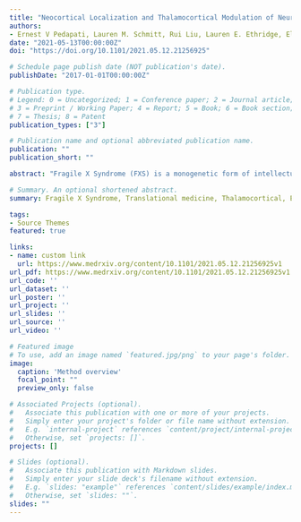 ```yaml
---
title: "Neocortical Localization and Thalamocortical Modulation of Neuronal Hyperexcitability in Fragile X Syndrome"
authors: 
- Ernest V Pedapati, Lauren M. Schmitt, Rui Liu, Lauren E. Ethridge, Elizabeth Smith, John A Sweeney, Rebecca C. Shaffer, Kelli C. Dominick, Donald L. Gilbert, Steve W. Wu, Paul S. Horn, Devin Binder, Martine Lamy, Megan Axford, Makoto Miyakoshi, Craig A. Erickson
date: "2021-05-13T00:00:00Z"
doi: "https://doi.org/10.1101/2021.05.12.21256925"

# Schedule page publish date (NOT publication's date).
publishDate: "2017-01-01T00:00:00Z"

# Publication type.
# Legend: 0 = Uncategorized; 1 = Conference paper; 2 = Journal article;
# 3 = Preprint / Working Paper; 4 = Report; 5 = Book; 6 = Book section;
# 7 = Thesis; 8 = Patent
publication_types: ["3"]

# Publication name and optional abbreviated publication name.
publication: ""
publication_short: ""

abstract: "Fragile X Syndrome (FXS) is a monogenetic form of intellectual disability and autism in which well-established knockout (KO) animal models point to neuronal hyperexcitability and abnormal gamma-frequency physiology as a basis for key illness features. Translating these findings into patients may identify tractable treatment targets. Using a minimum norm estimate of resting state electroencephalography data, we report novel findings in FXS including: 1) increases in gamma activity across functional networks, 2) pervasive changes of theta/alpha activity, indicative of disrupted thalamocortical modulation coupled with elevated gamma power, 3) stepwise moderation of these abnormalities based on female sex and genetic mosaicism, and 4) relationship of this physiology to intellectual disability and anxiety. Our observations extend findings in Fmr1-/- KO mice to patients with FXS and raise a key role for disrupted thalamocortical modulation in local hyperexcitability, a mechanism that has received limited preclinical attention, but has significant implications for understanding fundamental disease mechanisms."

# Summary. An optional shortened abstract.
summary: Fragile X Syndrome, Translational medicine, Thalamocortical, Electroencephalography, Gamma Oscillations, Neurodevelopmental Disorders

tags:
- Source Themes
featured: true

links:
- name: custom link
  url: https://www.medrxiv.org/content/10.1101/2021.05.12.21256925v1
url_pdf: https://www.medrxiv.org/content/10.1101/2021.05.12.21256925v1.full.pdf
url_code: ''
url_dataset: ''
url_poster: ''
url_project: ''
url_slides: ''
url_source: ''
url_video: ''

# Featured image
# To use, add an image named `featured.jpg/png` to your page's folder. 
image:
  caption: 'Method overview'
  focal_point: ""
  preview_only: false

# Associated Projects (optional).
#   Associate this publication with one or more of your projects.
#   Simply enter your project's folder or file name without extension.
#   E.g. `internal-project` references `content/project/internal-project/index.md`.
#   Otherwise, set `projects: []`.
projects: []

# Slides (optional).
#   Associate this publication with Markdown slides.
#   Simply enter your slide deck's filename without extension.
#   E.g. `slides: "example"` references `content/slides/example/index.md`.
#   Otherwise, set `slides: ""`.
slides: ""
---
```

